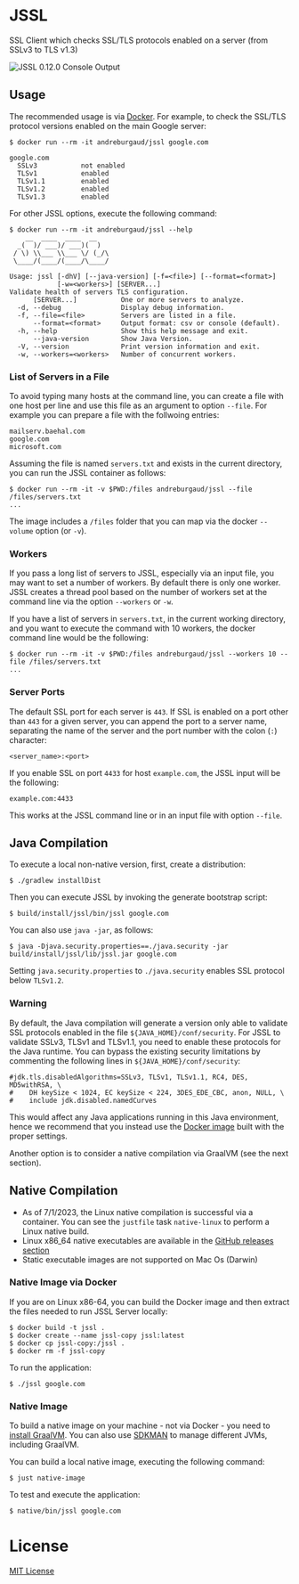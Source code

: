 # JSSL

SSL Client which checks SSL/TLS protocols enabled on a server (from SSLv3 to TLS v1.3)

![JSSL 0.12.0 Console Output](https://github.com/andreburgaud/jssl/assets/6396088/301e179b-35f7-473d-a007-0517961f08f7)

## Usage

The recommended usage is via [Docker](https://hub.docker.com/r/andreburgaud/jssl). For example, to check the SSL/TLS protocol versions enabled on the main Google server:

```
$ docker run --rm -it andreburgaud/jssl google.com

google.com
  SSLv3           not enabled
  TLSv1           enabled
  TLSv1.1         enabled
  TLSv1.2         enabled
  TLSv1.3         enabled
```

For other JSSL options, execute the following command:

```
$ docker run --rm -it andreburgaud/jssl --help
    __  ____  ____  __
  _(  )/ ___)/ ___)(  )
 / \) \\___ \\___ \/ (_/\
 \____/(____/(____/\____/

Usage: jssl [-dhV] [--java-version] [-f=<file>] [--format=<format>]
            [-w=<workers>] [SERVER...]
Validate health of servers TLS configuration.
      [SERVER...]           One or more servers to analyze.
  -d, --debug               Display debug information.
  -f, --file=<file>         Servers are listed in a file.
      --format=<format>     Output format: csv or console (default).
  -h, --help                Show this help message and exit.
      --java-version        Show Java Version.
  -V, --version             Print version information and exit.
  -w, --workers=<workers>   Number of concurrent workers.
```

### List of Servers in a File

To avoid typing many hosts at the command line, you can create a file with one host per line and use this file as an argument to option `--file`. For example you can prepare a file with the follwoing entries:

```
mailserv.baehal.com
google.com
microsoft.com
```

Assuming the file is named `servers.txt` and exists in the current directory, you can run the JSSL container as follows:

```
$ docker run --rm -it -v $PWD:/files andreburgaud/jssl --file /files/servers.txt
...
```

The image includes a `/files` folder that you can map via the docker `--volume` option (or `-v`).


### Workers

If you pass a long list of servers to JSSL, especially via an input file, you may want to set a number of workers. By default there is only one worker. JSSL creates a thread pool based on the number of workers set at the command line via the option `--workers` or `-w`.

If you have a list of servers in `servers.txt`, in the current working directory, and you want to execute the command with 10 workers, the docker command line would be the following:

```
$ docker run --rm -it -v $PWD:/files andreburgaud/jssl --workers 10 --file /files/servers.txt
...

```


### Server Ports

The default SSL port for each server is `443`. If SSL is enabled on a port other than `443` for a given server, you can append the port to a server name, separating the name of the server and the port number with the colon (`:`) character:

```
<server_name>:<port>
```

If you enable SSL on port `4433` for host `example.com`, the JSSL input will be the following:

```
example.com:4433
```

This works at the JSSL command line or in an input file with option `--file`.


## Java Compilation

To execute a local non-native version, first, create a distribution:


```
$ ./gradlew installDist
```

Then you can execute JSSL by invoking the generate bootstrap script:

```
$ build/install/jssl/bin/jssl google.com
```

You can also use `java -jar`, as follows:

```
$ java -Djava.security.properties==./java.security -jar build/install/jssl/lib/jssl.jar google.com
```

Setting `java.security.properties` to `./java.security` enables SSL protocol below `TLSv1.2`.

### Warning

By default, the Java compilation will generate a version only able to validate SSL protocols enabled in the file `${JAVA_HOME}/conf/security`. For JSSL to validate SSLv3, TLSv1 and TLSv1.1, you need to enable these protocols for the Java runtime. You can bypass the existing security limitations by commenting the following lines in `${JAVA_HOME}/conf/security`:

```
#jdk.tls.disabledAlgorithms=SSLv3, TLSv1, TLSv1.1, RC4, DES, MD5withRSA, \
#    DH keySize < 1024, EC keySize < 224, 3DES_EDE_CBC, anon, NULL, \
#    include jdk.disabled.namedCurves
```

This would affect any Java applications running in this Java environment, hence we recommend that you instead use the [Docker image](https://hub.docker.com/r/andreburgaud/jssl) built with the proper settings.

Another option is to consider a native compilation via GraalVM (see the next section).


## Native Compilation

* As of 7/1/2023, the Linux native compilation is successful via a container. You can see the `justfile` task `native-linux` to perform a Linux native build.
* Linux x86_64 native executables are available in the [GitHub releases section](https://github.com/andreburgaud/jssl/releases)
* Static executable images are not supported on Mac Os (Darwin)


### Native Image via Docker

If you are on Linux x86-64, you can build the Docker image and then extract the files needed to run JSSL Server locally:

```
$ docker build -t jssl .
$ docker create --name jssl-copy jssl:latest
$ docker cp jssl-copy:/jssl .
$ docker rm -f jssl-copy
```

To run the application:

```
$ ./jssl google.com
```

### Native Image

To build a native image on your machine - not via Docker - you need to [install GraalVM](https://www.graalvm.org/latest/docs/getting-started/). You can also use [SDKMAN](https://sdkman.io/) to manage different JVMs, including GraalVM.

You can build a local native image, executing the following command:

```
$ just native-image
```

To test and execute the application:

```
$ native/bin/jssl google.com
```


# License

[MIT License](./LICENSE)